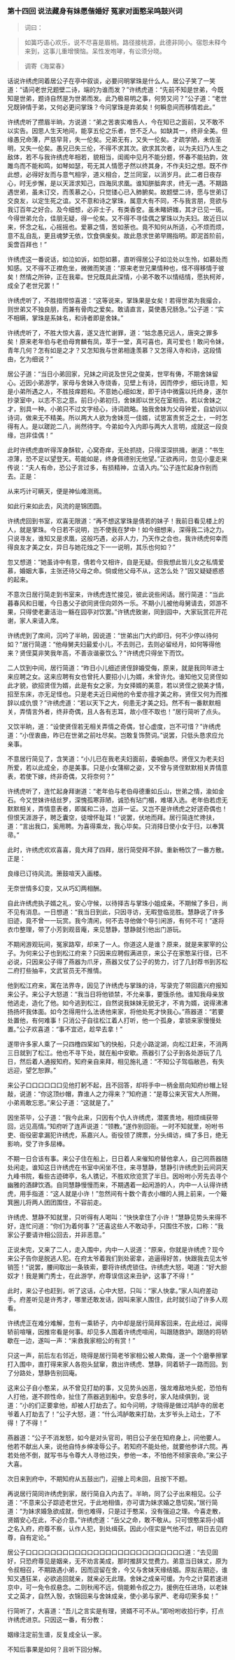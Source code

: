<script type="text/javascript">
    var head = document.getElementsByTagName('head')[0];
    cssURL = '/public/article_1.css';
    linkTag = document.createElement('link');
    linkTag.href = cssURL;
    linkTag.setAttribute('type','text/css');
    linkTag.setAttribute('rel','stylesheet');
    head.appendChild(linkTag);
</script>
### 第十四回   说法藏身有妹愿偕婚好    冤家对面憨呆鸣鼓兴词  

> 词曰：

> 如簧巧语心欢乐，说不尽喜是眉梢。路径接桃源，此德非同小。宿怨未释今来到，这事儿重增懊恼。呆性发咆哮，有讼须分晓。

> 调寄《海棠春》

话说许绣虎同着居公子在亭中叙谈，必要问明掌珠是什么人。居公子笑了一笑道：“请问老世兄题壁二诗，端的为谁而发？”许绣虎道：“先前不知是世弟，今既知是世弟，题诗自然是为世弟而发。此乃极易明之事，何劳又问？”公子道：“老世兄既钟情于弟，又何必更问掌珠？今问掌珠是弃弟矣！何瞬息间而移情若此。”

许绣虎听了攒眉半晌，方说道：“弟之苦衷实难告人，今在知已之面前，又不敢不以实告。因思人生天地间，能享五伦之乐者，世不乏人。如缺其一，终非全美。但缘愚兄命薄，严慈早背，失一伦矣。兄弟无有，又失一伦矣。才疏学陋，未佐圣明，又失一伦矣。愚兄已失三伦，不得不求其次。欲求其次者，以为夫妇乃人生之敌体，若不与我许绣虎年相若，貌相当，闺阁中见月不能分题，怀春不能拈韵，效雎鸟而不能和鸣，如琴如瑟，苟无其人情愿孑然以终其身，不作夫妇之想。既不作此想，必得好友而与意气相孚，道义相合，芝兰同室，以消岁月。此二者日夜存心，时无步懈，是以天涯求知己，四海凤求凰。谁知胼胝奔求，终无一遇。不期路遇世弟，虽未订交，而羡慕之心，只觉镂心已入肺腑矣。故题壁二诗，愿与世弟订交良友，以定生死之谊。又不意和诗之掌珠，属意大有不同，不与我言朋，竞欲与我订百年之好合。及今细想，必非士子，有类香奁。虽未睹妍媸，其才已见一斑。今得世弟允合，佳朋无疑，得一伦矣。又不得不寻佳偶之掌珠以为夫妇。故近日以来，怀念之私，心摇摇也。爱慕之情，苦如荼也。竟不知何从所适，心不烦而烦，意不乱自乱，更且魂梦无依，饮食俱废矣。故此恳求世弟早赐指明。即泥首阶前，奚啻百拜也！”

许绣虎这一番说话，如泣如诉，如怨如慕，直听得居公子如泣处以生怜，如慕处而知感。又不得不正襟危坐，微微而笑道：“原来老世兄果情种也，怪不得移情于彼矣！然情之所钟，正在我辈。世兄既具此深情，小弟不敢不以情结情，愿执柯斧，成全了老世兄罢！”

许绣虎听了，不胜措愕惊喜道：“这等说来，掌珠果是女矣！若得世弟为我撮合，则世弟又不独良朋，而兼有骨肉之爱矣。敢请直言，莫使愚兄肠急。”公子道：“实不相瞒，掌珠是系妹名，和诗者即是舍妹。”

许绣虎听了，不胜大惊大喜，遂又连忙谢罪，道：“姑念愚兄远人，唐突之罪多矣！原来老年伯与老伯母育麟有凤，萃于一堂，真可喜也，真可爱也！敢问令妹，青年几何？怎有如是之才？又怎知我与世弟相逢羡慕？又怎得入寺和诗，这段情由，乞为细说？”

居公子道：“当日小弟回家，兄妹之间说及世兄之俊美，世罕有俦，不期舍妹留心。近因小弟游学，家母与舍妹入寺烧香，见壁上有诗，因而停步，细玩诗意，知是小弟所遇之人，不胜技痒题和。不意她心细如发，即于诗中微露以托终身，遂尔抄录室中，以志不忘之意。前日小弟初归，舍妹即以世兄在室相告。若以舍妹之才，别具一种。小弟只不过文字经心，诗词疏略。独我舍妹为父母钟爱，自幼训以诗词，做来无不精美。所以两大人欲为舍妹觅一佳婿，试思富贵贫乏之士，一时怎得有人。是以蹉跎二八，尚然待字。今弟如今入内即与两大人言明，成就这一段良缘，岂非佳偶！”

此时许绣虎直听得浑身酥软，心窝奇痒，无处抓挠，只得深深拱揖，谢道：“书生凉薄，恐不足以望登天。苟能如是，终身佩德别无他望。”正欲再问，忽见小童走来传说：“夫人有命，恐公子言过多，有损精神，立请入内。”公子连忙起身作别而去。正是：

从来巧计可瞒天，便是神仙难测焉。

如此行来如此去，风流的是锦团圆。

许绣虎回到书室，欢喜无限道：“再不想这掌珠是倩若的妹子！我前日看见楼上的人，就是掌珠。今日若不说明，岂不使我在梦中！如今细想来，深得我二诗之力。只说寻友，谁知又是求凰，这般巧遇，必非人力，乃天作之合也，我许绣虎何幸而得良友才美之女，异日与她花烛之下一一说明，其乐也何如？”

忽又想道：“她虽诗中有意，倩若今又相许，自是无疑。但我想此皆儿女之私情爱慕，婚姻大事，主张还待父母之命。倘或他父母不从，这怎么处？”因又疑疑惑惑的起来。

不意次日居行简走到书室来，许绣虎连忙接见，彼此说些闲话。居行简道：“当此暮春风和日暖，今日愚父子欲同贤侄向郊外一乐。不期小儿被他母舅请去，郊游不果，只得使老妻洁治一觞在园亭对饮罢。”许锈虎致谢，同到园中，大家玩赏花开花谢，家人来请入席。

许绣虎到了席间，沉吟了半晌，因说道：“世弟出门大约即归，何不少停以待何如？”居行简道：“他母舅夫妇最爱小儿，不去则己，去则必留经月，如何等得他来？贤侄莫非笑我年高，不善诙谐豪饮么？”许绣虎只得坐下而饮。

二人饮到中间，居行简道：“昨日小儿细述贤侄辞婚受侮，原来，就是我同年进士来应聘之女。这来应聘有女也曾托人要招小儿为婿，未曾许允。谁知他又见贤侄如此才貌，欲招贤侄为婿，此是有女之家，为女择婿的美意，若以贤侄之貌美才情，招至东床，亦无足怪也。只是老夫近日闻他的令爱亦擅才美之称，贤侄又何为而推辞以成仇恨？”许绣虎道：“若以天下之大，何患无才美之妇。然不有一番默默相关，弄情言外者，终非奇偶，且人各有志耳，故小侄不取也！”居行简听了点头。

又饮半晌，道：“设使贤侄若无相关弄情之奇偶，甘心虚度，岂不可惜？”许绣虎道：“小侄衷曲，昨已在世弟之前吐尽矣。岂敢复饰赘词。”说罢，只低头恳求应允亲事。

不意居行简见了，含笑道：“小儿已在我老夫妇面前，委婉曲尽。贤侄又为老夫妇所爱，若以此成全，亦是美事。只是小女蒲柳之姿，又不曾与贤侄默默相关弄情意表，若使下嫁，终非奇偶，又将奈何？”

许绣虎听了，连忙起身拜谢道：“老年伯与老伯母德重如丘山，世弟之情，渝如金石。今又世妹许结丝罗，深愧孤寒菲陋，诚恐有玷门楣，难堪入选。老年伯若虑无默默相关，弄情意表者，即属和二诗，岂非一证。又岂不是许绣虎之好逑奇偶也！但恨天涯游子，聘乏囊空，徒增怀耻耳！”说罢，伏地而拜。居行简连忙搀扶，道：“言出我口，奚用聘。为喜得乘龙，我心毕矣。只消择日使小女于归，以奉箕帚。”

此时，许绣虎欢欢喜喜，竟大拜了四拜，居行简受拜不辞。重新畅饮了一番方散。正是：

良缘已订待风流。箫鼓喧天入画楼。

无奈世情多幻变，又从巧幻两相酬。

自此许绣虎执子婿之礼，安心守候，以待择吉与掌珠小姐成亲。不期候了多日，尚不见有消息。一日想道：“我当日到此，只因寻访，无暇登临览胜。慧静说了许多旧迹，竟不曾一一玩赏。我今清闲，何不去寻他做个导引闲游，有何不可！”遂将衣巾整理，带了小芳到观音庵，来见慧静，慧静就引他出门游玩。

不期闲游观玩间，冤家路窄，却来了一人。你道这人是谁？原来，就是来冢宰的公子。为何来公子也到松江府来？只因来应聘假满进京，来公子在家憨呆行径，已不必说，只因来公子得了燕器为爪牙，燕器又仗了公子的势力，讨了几封荐书到苏松二府打些抽丰，文武官员无不推情。

他到松江府来，寓在法界寺，因见了许绣虎与掌珠的诗，写录完了带回嘉兴府报知来公子。来公子大怒道：“我当日将他锁禁，不允亲事，要饿杀他。谁知我母亲放他逃走，造化了他。如今逃到松江，自然说我妹妹无貌无才，不肯为婿，说得沸沸扬扬坏我体面。如今怎得用什么法诱他来家，将他处死才快我心。”燕器道：“若要处置他，有何难事！只消公子自往松江着人打听，他一个孤身，拿锁来家慢慢处置。”公子欢喜道：“事不宜迟，趁早去拿！”

遂带许多家人乘了一只四橹四桨如飞的快船，只走小路淀湖，向松江赶来，不消两三日就到了松江。他也不寻下处，就在船中安歇。燕器引了公子到各处游玩了几日，然后着人通报知府。知府亲自来拜，相见施礼道：“不知公子驾临敝邑，有失远迎，望乞恕罪。”

来公子口口口口口口见他打躬不起，且不回答，却将手中一柄金扇向知府纱帽上轻敲，说道：“你这顶纱帽，靠谁人之力得来？”知府道：“是尊公来天官大人所赐，小弟焉敢忘恩。”来公子道：“这就是了。”

因坐茶毕，公子道：“我今此来，只因有个仇人许绣虎，潜匿贵地，相烦缉获带回，远见高情。”知府听了连声说道：“领教。”遂作别回衙。一时不知就里，吩咐书吏、衙役密拿漏犯许绣虎，系嘉兴人。衙役领了牌票，分头缉访，缉了多日，绝无影响，受了许多屈棒。

不期一日合该有事。来公子住在船上，日日着人来催知府替他拿人，自己同燕器随处闲走。谁知这日许绣虎在书室中闲坐不住，来寻慧静，慧静引许绣虎到云间洞天九峰书院，看些古迹碑亭，名人镌记，不胜欢欣览赏了半日。因吩咐小芳先去寻个幽雅的酒肆饮酒。自同慧静慢慢而来，不期遇着一起闲游的人，内中一人认得许绣虎，用手指道：“这人就是小许！”忽然间有十数个青衣小帽的人拥上前来，一个簸箕圈儿将两人团团围住，不容前走。

许绣虎、慧静不知就里，只听得有人喝叫：“快快拿住了小许！”慧静见势头来得不好，连忙问道：“你们为着何事？”还喜这些人不敢动手，只围住不放，口称：“我家公子要请许相公回去，并非恶意。”

正说未完，又来了二人，走入围中，内中一人说道：“原来，你就是许绣虎？现今来公子告你是脱逃人犯。在府太爷着我们到处密拿，追逼得好苦，快跟我去见太爷销签！”说罢，腰间取出一条铁索，要将许绣虎锁住。许绣虎大怒，喝道：“好大胆奴才！我是黉门秀士，在此游学，府尊误信这来丑驴，这事了不得！”

此时，来公子也赶到，听了这话，心中大怒，只叫：“家人快拿。”家人叫府差动手。府差听见是许秀才，哪里还敢发话，因叫来家人围住，此时就引动了许多人观看。

许绣虎正在难分难解，忽有一乘轿子，内中却是居行简拜客回来，在此经过，闻得轿前喧嚷，因推帘看是何事。却见多人围着许绣虎喧闹，叫跟随救护。跟随的将轿歇在一边，遂叫一声：“来救我家相公的有赏！”

只这一声，前后左右邻近，晓得是居行简老爷家相公被人欺侮，遂一个个磨拳擦掌打入围中，直打得来家人各抱头鼠窜，救出许绣虎、慧静，同着轿子一路而回。到了分路处，慧静告别回庵。

这来公子自小憨呆，从不曾见打劫的事，又见势头凶恶，强龙难敌地头蛇，恐怕有人打他，遂不顾性命，扯住了燕器逃到船中。安息多时，家人陆续俱到，说道：“小的们正要拿他，却被人打劫去了。如今问明，才晓得是做过鸿胪寺的居老爷着人打劫去了！”公子大怒，道：“什么鸿胪敢来打劫，太岁爷头上动土，了不得！了不得！”

燕器道：“公子不消发怒，如今是对头官司，明日公子坐在知府身上，问他要人。他若不献出人来，说他自恃乡绅凌辱公子。若知府不能处他，就要他参详六院。再若处他不倒，就写书与令尊大人寻他过失，参他一本，不怕他不倾家丧命。”来公子大喜。

次日来到府中，不期知府从五鼓出门，迎接上司未回，且按下不题。

再说居行简同许绣虎到家，居行简自入内去了。半晌，同了公子出来相见。公子道：“不意来公子踪迹老世兄，于此地相值，亦可谓为妹求婚之恳切矣。”居行简道：“为妹求婚急欲成就，倒也难得，只是过于憨呆，没有强迫之理。今喜走散，贤婿安心在此，不必介意。”许绣虎道：“岳父之命，敢不敬从。只可恨憨呆将小婿之名入府，府尊不察，认作人犯，到处缉获。因此小侄实是气他不过，明日去见府尊，自有定论。”

居公子口口口口口口口口口口口口口口口口口口口口口口口口口口道：“去见固好，只恐府尊见是姻亲，无不劝言美成，那时推辞又觉费力。弟意当日妹丈，原为令叔相召，不期路遇小弟，因而逗留在舍，今又与舍妹天缘结姻。原拟吉期迩，谁知又遇狂呆，必欲追回就亲，就亲必无此理。舍妹之成亲可缓。为今之计莫若速进京中，可一免令叔悬念。二则秋闱不远，倘能赖令叔之力，援例在任进场，以老妹丈之英才，自然入彀，衣锦回来与舍妹成亲，使小弟与家严、老母叨荣多矣！”

行简听了，大喜道：“吾儿之言实是有理，贤婿不可不从。”即吩咐收拾行李，打点许绣虎进京。只因这一番，有分教：

姻缘注定前生谱，反复成全认一家。

不知后事果是如何？且听下回分解。